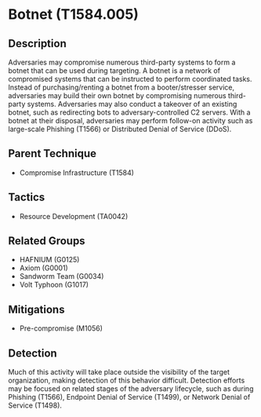 # Botnet (T1584.005)

## Description
Adversaries may compromise numerous third-party systems to form a botnet that can be used during targeting. A botnet is a network of compromised systems that can be instructed to perform coordinated tasks. Instead of purchasing/renting a botnet from a booter/stresser service, adversaries may build their own botnet by compromising numerous third-party systems. Adversaries may also conduct a takeover of an existing botnet, such as redirecting bots to adversary-controlled C2 servers. With a botnet at their disposal, adversaries may perform follow-on activity such as large-scale Phishing (T1566) or Distributed Denial of Service (DDoS).

## Parent Technique
- Compromise Infrastructure (T1584)

## Tactics
- Resource Development (TA0042)

## Related Groups
- HAFNIUM (G0125)
- Axiom (G0001)
- Sandworm Team (G0034)
- Volt Typhoon (G1017)

## Mitigations
- Pre-compromise (M1056)

## Detection
Much of this activity will take place outside the visibility of the target organization, making detection of this behavior difficult. Detection efforts may be focused on related stages of the adversary lifecycle, such as during Phishing (T1566), Endpoint Denial of Service (T1499), or Network Denial of Service (T1498).


